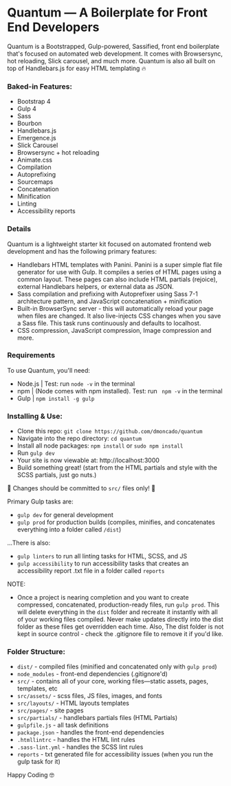 # Quantum — A Boilerplate for Front End Developers
Quantum is a Bootstrapped, Gulp-powered, Sassified, front end boilerplate that's focused on automated web development. It comes with Browsersync, hot reloading, Slick carousel, and much more. Quantum is also all built on top of Handlebars.js for easy HTML templating 🔥

### Baked-in Features:

* Bootstrap 4
* Gulp 4
* Sass
* Bourbon
* Handlebars.js
* Emergence.js
* Slick Carousel
* Browsersync + hot reloading
* Animate.css
* Compilation
* Autoprefixing
* Sourcemaps
* Concatenation
* Minification
* Linting
* Accessibility reports


### Details

Quantum is a lightweight starter kit focused on automated frontend web development and has the following primary features:

-	Handlebars HTML templates with Panini. Panini is a super simple flat file generator for use with Gulp. It compiles a series of HTML pages using a common layout. These pages can also include HTML partials (rejoice), external Handlebars helpers, or external data as JSON.
-	Sass compilation and prefixing with Autoprefixer using Sass 7-1 architecture pattern, and JavaScript concatenation + minification
-	Built-in BrowserSync server - this will automatically reload your page when files are changed. It also live-injects CSS changes when you save a Sass file. This task runs continuously and defaults to localhost.
-	CSS compression, JavaScript compression, Image compression and more.


### Requirements

To use Quantum, you'll need:

-	Node.js | Test: run ` node -v ` in the terminal
-	npm | (Node comes with npm installed). Test: run ` npm -v`  in the terminal
-	Gulp | `npm install -g gulp`


### Installing & Use:

- Clone this repo: `git clone https://github.com/dmoncado/quantum`
- Navigate into the repo directory: `cd quantum`
- Install all node packages: `npm install` or `sudo npm install`
- Run `gulp dev`
- Your site is now viewable at: http://localhost:3000
- Build something great! (start from the HTML partials and style with the SCSS partials, just go nuts.)

🚨 Changes should be committed to `src/` files only! 🚨

Primary Gulp tasks are:
-	`gulp dev` for general development
-	`gulp prod` for production builds (compiles, minifies, and concatenates everything into a folder called `/dist`)

...There is also:
-	`gulp linters` to run all linting tasks for HTML, SCSS, and JS
-	`gulp accessibility` to run accessibility tasks that creates an accessibility report .txt file in a folder called `reports`

NOTE:
- Once a project is nearing completion and you want to create compressed, concatenated, production-ready files, run `gulp prod`. This will delete everything in the `dist` folder and recreate it instantly with all of your working files compiled. Never make updates directly into the dist folder as these files get overridden each time. Also, The dist folder is not kept in source control - check the .gitignore file to remove it if you'd like.


### Folder Structure:

- `dist/` - compiled files (minified and concatenated only with `gulp prod`)
- `node_modules` - front-end dependencies (.gitignore'd)
- `src/` - contains all of your core, working files—static assets, pages, templates, etc
- `src/assets/` - scss files, JS files, images, and fonts
- `src/layouts/` - HTML layouts templates
- `src/pages/` - site pages
- `src/partials/` - handlebars partials files (HTML Partials)
- `gulpfile.js` - all task definitions
- `package.json` - handles the front-end dependencies
- `.htmllintrc` - handles the HTML lint rules
- `.sass-lint.yml` - handles the SCSS lint rules
- `reports` - txt generated file for accessibility issues (when you run the gulp task for it)

Happy Coding 🤓
